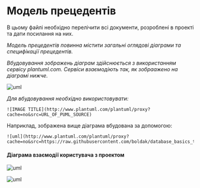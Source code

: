 # Модель прецедентів

В цьому файлі необхідно перелічити всі документи, розроблені в проекті та дати посилання на них.

*Модель прецедентів повинна містити загальні оглядові діаграми та специфікації прецедентів.*

*Вбудовування зображень діаграм здійснюється з використанням сервісу plantuml.com. Сервіси взаємодіють так, як зобраажено на діаграмі нижче.*

![uml](http://www.plantuml.com/plantuml/proxy?cache=no&src=https://raw.githubusercontent.com/boldak/database_basics_template/master/src/uml/example.puml)

*Для вбудовування необхідно використовувати:*
```
![IMAGE TITLE](http://www.plantuml.com/plantuml/proxy?cache=no&src=URL_OF_PUML_SOURCE)
```
Наприклад, зображена вище діаграма вбудована за допомогою:
```
![uml](http://www.plantuml.com/plantuml/proxy?cache=no&src=https://raw.githubusercontent.com/boldak/database_basics_template/master/src/uml/example.puml)
```
#### Діаграма взаємодії користувача з проектом

![uml](http://www.plantuml.com/plantuml/proxy?cache=no&src=https://raw.githubusercontent.com/DanilPidhainyi/obd_project/master/src/uml/user_project.puml)

![uml](http://www.plantuml.com/plantuml/png/bPF7Zjmm38Rl1lmEJEzRZkdzbfwy0DTc06LL1XAT_l2nlB1fKLEGcHF__uF5-YmnHXwSRPks8S-6Vy7phWk3PnqVaKDZAtM3AVq8iQ-CS_fLQTvqvnuTLKPYv5h5xyWO5zbuxDXy5suEswR84UxTbY9qdd2lTYKnxKfssf8gQqDo_tzlorjjCrS-wd-VwARjiLPJ_H33D-fOnqUcdp01lz1FeLx_HBUnfECZZwuMUqfTD1ismQll7R5XIwNK1SzZN2uUfRI4duAbLI2lYgAV36Uv9dWv90wE8i2LhzDFd60jdeM87BQuxtzu4bdrvIqnziXO2RBfQ_4xsc6QmABCgo8VAc5bYWsNRvxSlNthyhrxbs-UtZszTLc6AKNFsjGaa2AqlUhOFcg8U0WXxAtn14N3YYoEZfx0KiG3C3un-exUZ-IsT0xZajTXLXBSmxODm3pdl9LLg-K2ylzYG_T0Em2vPGKC2v7NURjTJtnzXJ12joM1BRS82ib_ESffwovkVdsM8e_qSdoJcgEiwLV4QvlYpdB_ir7q7jecdzjkTpvY0VJedf7l1sV_0G00)

